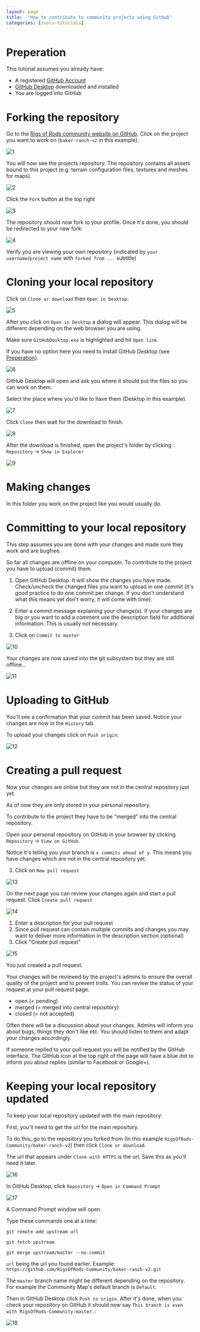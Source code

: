```yaml
---
layout: page
title:  "How to contribute to community projects using GitHub"
categories: [tools-tutorials]
---
```




# Preperation

This tutorial assumes you already have:
* A registered [GitHub Account](https://github.com/join)
* [GitHub Desktop](https://desktop.github.com/) downloaded and installed
* You are logged into GitHub

# Forking the repository

Go to the [Rigs of Rods community website on GitHub](https://github.com/RigsOfRods-Community). Click on the project you want to work on (`baker-ranch-v2` in this example).

![1](/images/github-1.png)

You will now see the projects repository. The repository contains all assets bound to this project (e.g. terrain configuration files, textures and meshes for maps).

![2](/images/github-2.png)

Click the `Fork` button at the top right

![3](/images/github-3.png)

The repository should now fork to your profile. Once it's done, you should be redirected to your new fork:

![4](/images/github-4.png)

Verify you are viewing your own repository (indicated by `your username`/`project name` with `forked from ...` subtitle)

# Cloning your local repository

Click on `Clone or download` then `Open in Desktop`:

![5](/images/github-5.png)

After you click on `Open in Desktop` a dialog will appear. This dialog will be different depending on the web browser you are using.

Make sure `GitHubDesktop.exe` is highlighted and hit `Open link`.

If you have no option here you need to install GitHub Desktop (see [Preperation](#preperation)).

![6](/images/github-6.png)

GitHub Desktop will open and ask you where it should put the files so you can work on them.

Select the place where you'd like to have them (Desktop in this example).

![7](/images/github-7.png)

Click `Clone` then wait for the download to finish.

![8](/images/github-8.png)

After the download is finished, open the project's folder by clicking `Repository` -> `Show in Explorer`

![9](/images/github-9.png)

# Making changes

In this folder you work on the project like you would usually do.

# Committing to your local repository

This step assumes you are done with your changes and made sure they work and are bugfree.

So far all changes are offline on your computer. To contribute to the project you have to upload (commit) them.

1. Open GitHub Desktop. It will show the changes you have made. Check/uncheck the changed files you want to upload in one commit (it's good practice to do one commit per change. If you don't understand what this means yet don't worry, it will come with time).

2. Enter a commit message explaining your change(s). If your changes are big or you want to add a comment use the description field for additional information. This is usually not necessary.

3. Click on `Commit to master`

![10](/images/github-10.png)

Your changes are now saved into the git subsystem but they are still offline...

![11](/images/github-11.png)

# Uploading to GitHub

You'll see a confirmation that your commit has been saved. Notice your changes are now in the `History` tab.

To upload your changes click on `Push origin`:

![12](/images/github-12.png)

# Creating a pull request

Now your changes are online but they are not in the central repository just yet.

As of now they are only stored in your personal repository.

To contribute to the project they have to be "merged" into the central repository.

Open your personal repository on GitHub in your browser by clicking `Repository` -> `View on GitHub`.

Notice it's telling you your branch is `x commits ahead of y`. This means you have changes which are not in the central repository yet.

3. Click on `New pull request`

![13](/images/github-13.png)

On the next page you can review your changes again and start a pull request. Click `Create pull request`

![14](/images/github-14.png)

1. Enter a description for your pull request
2. Since pull request can contain multiple commits and changes you may want to deliver more information in the description section (optional)
3. Click "Create pull request"

![15](/images/github-15.png)

You just created a pull request.

Your changes will be reviewed by the project's admins to ensure the overall quality of the project and to prevent trolls.
You can review the status of your request at your pull request page.

* open (= pending)
* merged (= merged into central repository)
* closed (= not accepted)

Often there will be a discussion about your changes. Admins will inform you about bugs, things they don't like etc. You should listen to them and adapt your changes accordingly.

If someone replied to your pull request you will be notified by the GitHub interface. The GitHub icon at the top right of the page will have a blue dot to inform you about replies (similar to Facebook or Google+).

# Keeping your local repository updated

To keep your local repository updated with the main repository:

First, you'll need to get the url for the main repository.

To do this, go to the repository you forked from (In this example `RigsOfRods-Community/baker-ranch-v2`) then click `Clone or download`.

The url that appears under `Clone with HTTPS` is the url. Save this as you'll need it later.

![16](/images/github-16.png)

In GitHub Desktop, click `Repository` -> `Open in Command Prompt`

![17](/images/github-17.png)

A Command Prompt window will open.

Type these commands one at a time:

```
git remote add upstream url

git fetch upstream

git merge upstream/master --no-commit
```

`url` being the url you found earlier. Example: `https://github.com/RigsOfRods-Community/baker-ranch-v2.git`

The `master` branch name might be different depending on the repository. For example the Community Map's default branch is `Default`.

Then in GitHub Desktop click `Push to origin`. After it's done, when you check your repository on GitHub it should now say `This branch is even with RigsOfRods-Community:master.`:

![18](/images/github-18.png)
